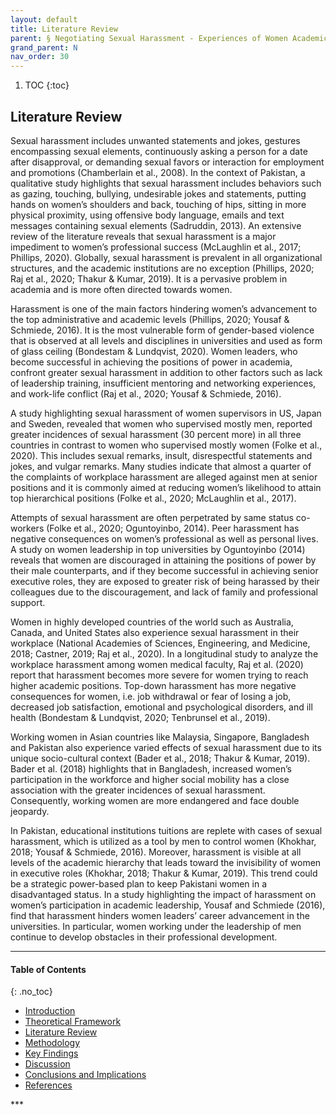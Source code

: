 ```yaml
---
layout: default
title: Literature Review
parent: § Negotiating Sexual Harassment - Experiences of Women Academic Leaders in Pakistan
grand_parent: N 
nav_order: 30 
---
```

<style>
.dont-break-out {
  /* These are technically the same, but use both */
  overflow-wrap: break-word;
  word-wrap: break-word;

     -ms-word-break: break-all;
  /* This is the dangerous one in WebKit, as it breaks things wherever */
  word-break: break-all;
  /* Instead use this non-standard one: */
  word-break: break-word;
}

.youtube-container {
    position: relative;
    width: 100%;
    height: 0;
    padding-bottom: 56.25%;
}
.youtube-video {
    position: absolute;
    top: 0;
    left: 0;
    width: 100%;
    height: 100%;
}

</style>

<div class="dont-break-out" markdown="1">

1. TOC
{:toc}

## Literature Review
Sexual harassment includes unwanted statements and jokes, gestures encompassing sexual elements, continuously asking a person for a date after disapproval, or demanding sexual favors or interaction for employment and promotions (Chamberlain et al., 2008). In the context of Pakistan, a qualitative study highlights that sexual harassment includes behaviors such as gazing, touching, bullying, undesirable jokes and statements, putting hands on women’s shoulders and back, touching of hips, sitting in more physical proximity, using offensive body language, emails and text messages containing sexual elements (Sadruddin, 2013). An extensive review of the literature reveals that sexual harassment is a major impediment to women’s professional success (McLaughlin et al., 2017; Phillips, 2020). Globally, sexual harassment is prevalent in all organizational structures, and the academic institutions are no exception (Phillips, 2020; Raj et al., 2020; Thakur & Kumar, 2019). It is a pervasive problem in academia and is more often directed towards women.

Harassment is one of the main factors hindering women’s advancement to the top administrative and academic levels (Phillips, 2020; Yousaf & Schmiede, 2016). It is the most vulnerable form of gender-based violence that is observed at all levels and disciplines in universities and used as form of glass ceiling (Bondestam & Lundqvist, 2020). Women leaders, who become successful in achieving the positions of power in academia, confront greater sexual harassment in addition to other factors such as lack of leadership training, insufficient mentoring and networking experiences, and work-life conflict (Raj et al., 2020; Yousaf & Schmiede, 2016).

A study highlighting sexual harassment of women supervisors in US, Japan and Sweden, revealed that women who supervised mostly men, reported greater incidences of sexual harassment (30 percent more) in all three countries in contrast to women who supervised mostly women (Folke et al., 2020). This includes sexual remarks, insult, disrespectful statements and jokes, and vulgar remarks. Many studies indicate that almost a quarter of the complaints of workplace harassment are alleged against men at senior positions and it is commonly aimed at reducing women’s likelihood to attain top hierarchical positions (Folke et al., 2020; McLaughlin et al., 2017).

Attempts of sexual harassment are often perpetrated by same status co-workers (Folke et al., 2020; Oguntoyinbo, 2014). Peer harassment has negative consequences on women’s professional as well as personal lives. A study on women leadership in top universities by Oguntoyinbo (2014) reveals that women are discouraged in attaining the positions of power by their male counterparts, and if they become successful in achieving senior executive roles, they are exposed to greater risk of being harassed by their colleagues due to the discouragement, and lack of family and professional support.

Women in highly developed countries of the world such as Australia, Canada, and United States also experience sexual harassment in their workplace (National Academies of Sciences, Engineering, and Medicine, 2018; Castner, 2019; Raj et al., 2020). In a longitudinal study to analyze the workplace harassment among women medical faculty, Raj et al. (2020) report that harassment becomes more severe for women trying to reach higher academic positions. Top-down harassment has more negative consequences for women, i.e. job withdrawal or fear of losing a job, decreased job satisfaction, emotional and psychological disorders, and ill health (Bondestam & Lundqvist, 2020; Tenbrunsel et al., 2019).

Working women in Asian countries like Malaysia, Singapore, Bangladesh and Pakistan also experience varied effects of sexual harassment due to its unique socio-cultural context (Bader et al., 2018; Thakur & Kumar, 2019). Bader et al. (2018) highlights that in Bangladesh, increased women’s participation in the workforce and higher social mobility has a close association with the greater incidences of sexual harassment. Consequently, working women are more endangered and face double jeopardy.

In Pakistan, educational institutions tuitions are replete with cases of sexual harassment, which is utilized as a tool by men to control women (Khokhar, 2018; Yousaf & Schmiede, 2016). Moreover, harassment is visible at all levels of the academic hierarchy that leads toward the invisibility of women in executive roles (Khokhar, 2018; Thakur & Kumar, 2019). This trend could be a strategic power-based plan to keep Pakistani women in a disadvantaged status. In a study highlighting the impact of harassment on women’s participation in academic leadership, Yousaf and Schmiede (2016), find that harassment hinders women leaders’ career advancement in the universities. In particular, women working under the leadership of men continue to develop obstacles in their professional development.

***

#### Table of Contents
{: .no_toc}
<ul><li> <a href="/docs/N/Negotiating-Sexual-Harassment-Experiences-of-Women-Academic-Leaders-in-Pakistan-1/">
Introduction</a></li><li> <a href="/docs/N/Negotiating-Sexual-Harassment-Experiences-of-Women-Academic-Leaders-in-Pakistan-2/">
Theoretical Framework</a></li><li> <a href="/docs/N/Negotiating-Sexual-Harassment-Experiences-of-Women-Academic-Leaders-in-Pakistan-3/">
Literature Review</a></li><li> <a href="/docs/N/Negotiating-Sexual-Harassment-Experiences-of-Women-Academic-Leaders-in-Pakistan-4/">
Methodology</a></li><li> <a href="/docs/N/Negotiating-Sexual-Harassment-Experiences-of-Women-Academic-Leaders-in-Pakistan-5/">
Key Findings</a></li><li> <a href="/docs/N/Negotiating-Sexual-Harassment-Experiences-of-Women-Academic-Leaders-in-Pakistan-6/">
Discussion</a></li><li> <a href="/docs/N/Negotiating-Sexual-Harassment-Experiences-of-Women-Academic-Leaders-in-Pakistan-7/">
Conclusions and Implications</a></li><li> <a href="/docs/N/Negotiating-Sexual-Harassment-Experiences-of-Women-Academic-Leaders-in-Pakistan-8/">
References</a></li></ul>
***

</div>
